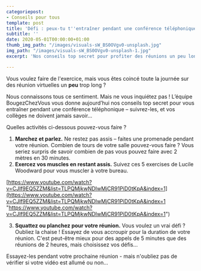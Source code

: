 ```yaml
---
categoriepost:
- Conseils pour tous
template: post
title: 'Défi : peux-tu t''entraîner pendant une conférence téléphonique ? '
subtitle: ''
date: 2020-05-01T00:00:00+01:00
thumb_img_path: "/images/visuals-sW_BS0OVgv0-unsplash.jpg"
img_path: "/images/visuals-sW_BS0OVgv0-unsplash-1.jpg"
excerpt: 'Nos conseils top secret pour profiter des réunions un peu longues... '

---
```

Vous voulez faire de l'exercice, mais vous êtes coincé toute la journée sur des réunion virtuelles un **peu** trop long ?

Nous connaissons tous ce sentiment. Mais ne vous inquiétez pas ! L’équipe BougezChezVous vous donne aujourd’hui nos conseils top secret pour vous entraîner pendant une conférence téléphonique – suivrez-les, et vos collèges ne doivent jamais savoir…

Quelles activités ci-dessous pouvez-vous faire ? 

1. **Marchez et parlez.** Ne restez pas assis – faites une promenade pendant votre réunion. Combien de tours de votre salle pouvez-vous faire ? Vous seriez surpris de savoir combien de pas vous pouvez faire avec 2 mètres en 30 minutes.
2. **Exercez vos muscles en restant assis.** Suivez ces 5 exercises de Lucile Woodward pour vous muscler à votre bureau. 

[https://www.youtube.com/watch?v=CJlf9EQ5ZZM&list=TLPQMjkwNDIwMjCR91PiD0tKpA&index=1](https://www.youtube.com/watch?v=CJlf9EQ5ZZM&list=TLPQMjkwNDIwMjCR91PiD0tKpA&index=1 "https://www.youtube.com/watch?v=CJlf9EQ5ZZM&list=TLPQMjkwNDIwMjCR91PiD0tKpA&index=1")

3. **Squattez ou planchez pour votre réunion.** Vous voulez un vrai défi ? Oubliez la chaise ! Essayez de vous accroupir pour la duration de votre réunion. C'est peut-être mieux pour des appels de 5 minutes que des réunions de 2 heures, mais choisissez vos défis...

Essayez-les pendant votre prochaine réunion - mais n'oubliez pas de vérifier si votre vidéo est allumé ou non...